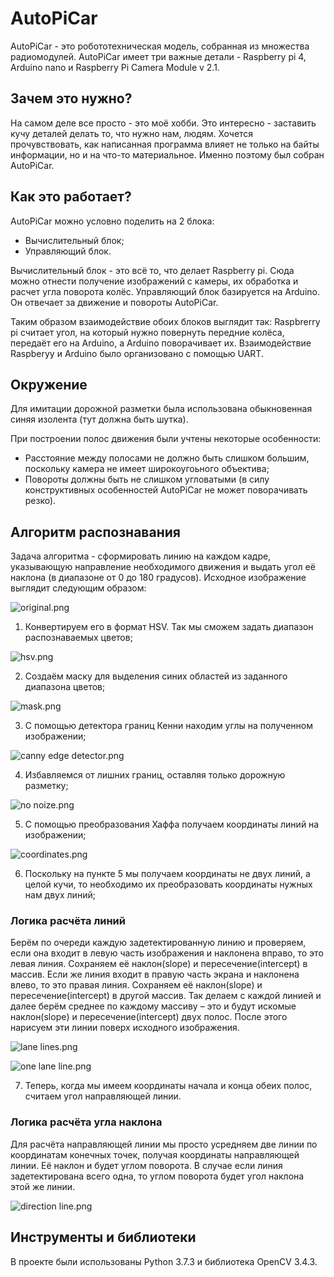 # AutoPiCar
AutoPiCar - это робототехническая модель, собранная из множества радиомодулей. 
AutoPiCar имеет три важные детали - Raspberry pi 4, Arduino nano и Raspberry Pi Camera Module v 2.1.

## Зачем это нужно?
На самом деле все просто - это моё хобби. 
Это интересно - заставить кучу деталей делать то, что нужно нам, людям.
Хочется прочувствовать, как написанная программа влияет не только на байты информации, но и на что-то материальное. 
Именно поэтому был собран AutoPiCar.

## Как это работает?
AutoPiCar можно условно поделить на 2 блока: 
- Вычислительный блок;
- Управляющий блок.

Вычислительный блок - это всё то, что делает Raspberry pi. Сюда можно отнести получение изображений с камеры, их обработка и расчет угла поворота колёс.
Управляющий блок базируется на Arduino. Он отвечает за движение и повороты AutoPiCar.

Таким образом взаимодействие обоих блоков выглядит так:
Raspbrerry pi считает угол, на который нужно повернуть передние колёса, передаёт его на Arduino, а Arduino поворачивает их.
Взаимодействие Raspberyy и Arduino было организовано с помощью UART.

## Окружение
Для имитации дорожной разметки была использована обыкновенная синяя изолента (тут должна быть шутка).

При построении полос движения были учтены некоторые особенности:
- Расстояние между полосами не должно быть слишком большим, поскольку камера не имеет широкоугоьного объектива;
- Повороты должны быть не слишком угловатыми (в силу конструктивных особенностей AutoPiCar не может поворачивать резко).

## Алгоритм распознавания
Задача алгоритма - сформировать линию на каждом кадре, указывающую направление необходимого движения и выдать угол её наклона (в диапазоне от 0 до 180 градусов).
Исходное изображение выглядит следующим образом:

![original.png](https://github.com/Tpoc311/AutoPiCar/blob/master/Images/original.png)

1. Конвертируем его в формат HSV. Так мы сможем задать диапазон распознаваемых цветов;

![hsv.png](https://github.com/Tpoc311/AutoPiCar/blob/master/Images/hsv.png)

2. Создаём маску для выделения синих областей из заданного диапазона цветов;

![mask.png](https://github.com/Tpoc311/AutoPiCar/blob/master/Images/mask.png)

3. С помощью детектора границ Кенни находим углы на полученном изображении;

![canny edge detector.png](https://github.com/Tpoc311/AutoPiCar/blob/master/Images/canny%20edge%20detector.png)

4. Избавляемся от лишних границ, оставляя только дорожную разметку;

![no noize.png](https://github.com/Tpoc311/AutoPiCar/blob/master/Images/no%20noize.png)

5. С помощью преобразования Хаффа получаем координаты линий на изображении;

![coordinates.png](https://github.com/Tpoc311/AutoPiCar/blob/master/Images/coordinates.png)

6. Поскольку на пункте 5 мы получаем координаты не двух линий, а целой кучи, то необходимо их преобразовать координаты нужных нам двух линий;

### Логика расчёта линий
Берём по очереди каждую задетектированную линию и проверяем, если она входит в левую часть изображения и наклонена вправо, то это левая линия. Сохраняем её наклон(slope) и пересечение(intercept) в массив. 
Если же линия входит в правую часть экрана и наклонена влево, то это правая линия. Сохраняем её наклон(slope) и пересечение(intercept) в другой массив. 
Так делаем с каждой линией и далее берём среднее по каждому массиву – это и будут искомые наклон(slope) и пересечение(intercept) двух полос. После этого нарисуем эти линии поверх исходного изображения.

![lane lines.png](https://github.com/Tpoc311/AutoPiCar/blob/master/Images/lane%20lines.png)

![one lane line.png](https://github.com/Tpoc311/AutoPiCar/blob/master/Images/one%20lane%20line.png)

7. Теперь, когда мы имеем координаты начала и конца обеих полос, считаем угол направляющей линии.

### Логика расчёта угла наклона
Для расчёта направляющей линии мы просто усредняем две линии по координатам конечных точек, получая координаты направляющей линии. Её наклон и будет углом поворота.
В случае если линия задетектирована всего одна, то углом поворота будет угол наклона этой же линии.

![direction line.png](https://github.com/Tpoc311/AutoPiCar/blob/master/Images/direction%20line.png)

## Инструменты и библиотеки
В проекте были использованы Python 3.7.3 и библиотека OpenCV 3.4.3.
